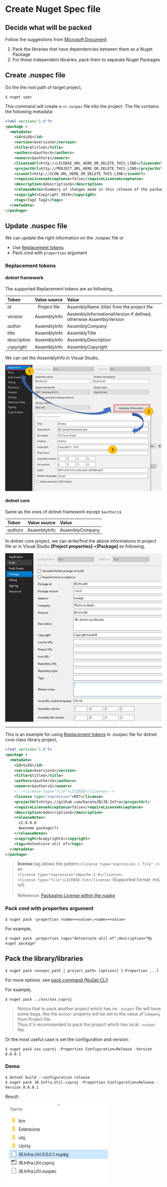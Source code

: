 # Create Nuget Spec file


## Decide what will be packed 

Follow the suggestions from [Microsoft Document](https://docs.microsoft.com/en-us/nuget/create-packages/creating-a-package#deciding-which-assemblies-to-package):

1. Pack the libraries that have dependencies between them as a Nuget Package
2. For those independent libraries, pack them to separate Nuget Packages


## Create .nuspec file

Go the the root path of target project,  

```
$ nuget spec
```

This command will create a `<>.nuspec` file into the project. The file contains the following metadata:

```xml
<?xml version="1.0"?>
<package >
  <metadata>
    <id>$id$</id>
    <version>$version$</version>
    <title>$title$</title>
    <authors>$author$</authors>
    <owners>$author$</owners>
    <licenseUrl>http://LICENSE_URL_HERE_OR_DELETE_THIS_LINE</licenseUrl>
    <projectUrl>http://PROJECT_URL_HERE_OR_DELETE_THIS_LINE</projectUrl>
    <iconUrl>http://ICON_URL_HERE_OR_DELETE_THIS_LINE</iconUrl>
    <requireLicenseAcceptance>false</requireLicenseAcceptance>
    <description>$description$</description>
    <releaseNotes>Summary of changes made in this release of the package.</releaseNotes>
    <copyright>Copyright 2019</copyright>
    <tags>Tag1 Tag2</tags>
  </metadata>
</package>
```


## Update .nuspec file

We can update the right information on the .nuspec file or

- Use [Replacement tokens](https://docs.microsoft.com/en-us/nuget/reference/nuspec#replacement-tokens)
- Pack cmd with `properties` argument


### Replacement tokens


#### dotnet framework

The supported Replacement tokens are as following,

| Token | Value source | Value |
|:------|:------------:|:------|
| $id$ | Project file | AssemblyName (title) from the project file |
| $version$ | AssemblyInfo	| AssemblyInformationalVersion if defined, otherwise AssemblyVersion |
| $author$ | AssemblyInfo | AssemblyCompany |
| $title$ | AssemblyInfo | AssemblyTitle |
| $description$ | AssemblyInfo | AssemblyDescription |
| $copyright$ | AssemblyInfo | AssemblyCopyright |

We can set the AssemblyInfo in Visual Studio,

![](assets/001.png)


#### dotnet core

Same as the ones of dotnet framework except `$authors$`

| Token | Value source | Value |
|:------|:------------:|:------|
| $authors$ | AssemblyInfo | AssemblyCompany |



In dotnet core project, we can write/find the above informations in project file or in Visual Studio **[Project properties]**->**[Package]** as following,  

![](assets/002.png)


---

This is an example for using [Replacement tokens](https://docs.microsoft.com/en-us/nuget/reference/nuspec#replacement-tokens) in .nuspec file for dotnet core class library project,

```xml
<?xml version="1.0"?>
<package >
  <metadata>
    <id>$id$</id>
    <version>$version$</version>
    <title>$title$</title>
    <authors>$authors$</authors>
    <owners>$authors$</owners>
    <!--<license type="file">LICENSE</license>-->
    <license type="expression">MIT</license>
    <projectUrl>https://github.com/KarateJB/JB.Infra</projectUrl>
    <requireLicenseAcceptance>false</requireLicenseAcceptance>
    <description>$description$</description>
    <releaseNotes>
      v1.0.0.0
      Awesome package(?)
    </releaseNotes>
    <copyright>$copyright$</copyright>
    <tags>dotnetcore util ef</tags>
  </metadata>
</package>
```

> **license** tag allows the pattern:`<license type="expression | file" />` <br />
> ex. <br />
> `<license type="expression">Apache-2.0</license>` <br />
> `<license type="file">LICENSE.txt</license>` (Supported format: md, txt) <br /><br />
> Reference: [Packaging License within the nupkg](https://github.com/NuGet/Home/wiki/Packaging-License-within-the-nupkg)


### Pack cmd with properties argument


```
$ nuget pack -properties <name>=<value>;<name>=<value>
```

For example,

```
$ nuget pack -properties tags="dotnetcore util ef";description="My nuget package"
```



## Pack the library/libraries

```
$ nuget pack <nuspec_path | project_path> [options] [-Properties ...] 
```


For more options. see [pack command (NuGet CLI)](https://docs.microsoft.com/en-us/nuget/tools/cli-ref-pack#options)


For example,

```
$ nuget pack ../xxx/xxx.csproj
```

> Notice that to pack another project which has no `.nuspec` file will have some bugs,  like the `Author` property will be set to the value of `Company` from Project file. <br />
> Thus it's recommanded to pack the project which has local `.nuspec` file.


Or the most useful case is set the configuration and version:

```
$ nuget pack xxx.csproj -Properties Configuration=Release -Version 0.0.0.1
```

### Demo

```
$ dotnet build --configuration release
$ nuget pack JB.Infra.Util.csproj -Properties Configuration=Release -Version 0.0.0.1
```

Result:

![](assets/003.png)


